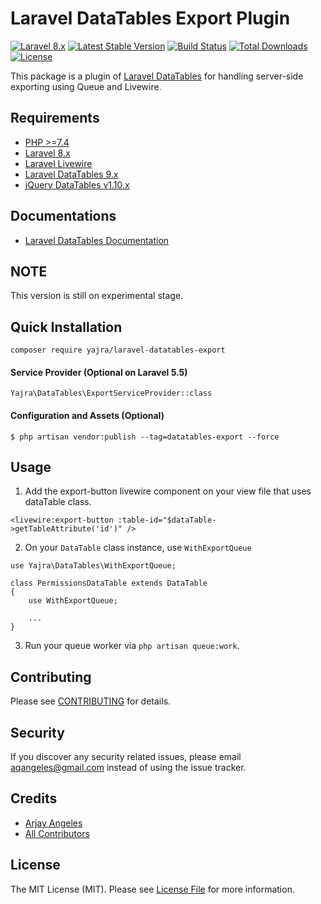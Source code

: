 # Laravel DataTables Export Plugin

[![Laravel 8.x](https://img.shields.io/badge/Laravel-8.x-orange.svg)](http://laravel.com)
[![Latest Stable Version](https://img.shields.io/packagist/v/yajra/laravel-datatables-export.svg)](https://packagist.org/packages/yajra/laravel-datatables-export)
[![Build Status](https://travis-ci.org/yajra/laravel-datatables-export.svg?branch=master)](https://travis-ci.org/yajra/laravel-datatables-export)
[![Total Downloads](https://img.shields.io/packagist/dt/yajra/laravel-datatables-export.svg)](https://packagist.org/packages/yajra/laravel-datatables-export)
[![License](https://img.shields.io/github/license/mashape/apistatus.svg)](https://packagist.org/packages/yajra/laravel-datatables-export)

This package is a plugin of [Laravel DataTables](https://github.com/yajra/laravel-datatables) for handling server-side exporting using Queue and Livewire.

## Requirements

- [PHP >=7.4](http://php.net/)
- [Laravel 8.x](https://github.com/laravel/framework)
- [Laravel Livewire](https://laravel-livewire.com/)
- [Laravel DataTables 9.x](https://github.com/yajra/laravel-datatables)
- [jQuery DataTables v1.10.x](http://datatables.net/)

## Documentations

- [Laravel DataTables Documentation](http://yajrabox.com/docs/laravel-datatables)

## NOTE

This version is still on experimental stage.

## Quick Installation

`composer require yajra/laravel-datatables-export`

#### Service Provider (Optional on Laravel 5.5)

`Yajra\DataTables\ExportServiceProvider::class`

#### Configuration and Assets (Optional)

`$ php artisan vendor:publish --tag=datatables-export --force`

## Usage

1. Add the export-button livewire component on your view file that uses dataTable class.

```phpt
<livewire:export-button :table-id="$dataTable->getTableAttribute('id')" />
```

2. On your `DataTable` class instance, use `WithExportQueue`

```phpt
use Yajra\DataTables\WithExportQueue;

class PermissionsDataTable extends DataTable
{
    use WithExportQueue;
    
    ...
}
```

3. Run your queue worker via `php artisan queue:work`.

## Contributing

Please see [CONTRIBUTING](https://github.com/yajra/laravel-datatables-export/blob/master/.github/CONTRIBUTING.md) for details.

## Security

If you discover any security related issues, please email [aqangeles@gmail.com](mailto:aqangeles@gmail.com) instead of using the issue tracker.

## Credits

- [Arjay Angeles](https://github.com/yajra)
- [All Contributors](https://github.com/yajra/laravel-datatables-export/graphs/contributors)

## License

The MIT License (MIT). Please see [License File](https://github.com/yajra/laravel-datatables-export/blob/master/LICENSE.md) for more information.
